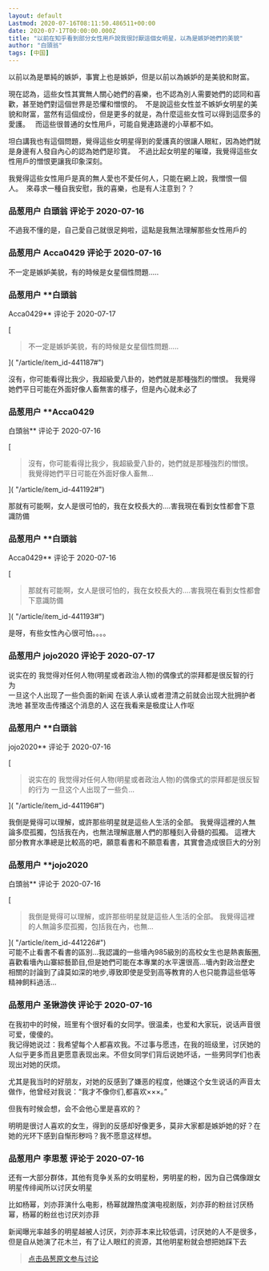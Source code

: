 ```yaml
---
layout: default
Lastmod: 2020-07-16T08:11:50.486511+00:00
date: 2020-07-17T00:00:00.000Z
title: "以前在知乎看到部分女性用戶說我很討厭這個女明星，以為是嫉妒她們的美貌"
author: "白頭翁"
tags: [中国]
---
```


以前以為是單純的嫉妒，事實上也是嫉妒，但是以前以為嫉妒的是美貌和財富。    
  
現在認為，這些女性其實無人關心她們的喜樂，也不認為別人需要她們的認同和喜歡，甚至她們對這個世界是恐懼和憎恨的。  不是說這些女性並不嫉妒女明星的美貌和財富，當然有這個成份，但是更多的就是，為什麼這些女性可以得到這麼多的愛護。   而這些很普通的女性用戶，可能自覺連路邊的小草都不如。  
  
坦白講我也有這個問題，覺得這些女明星得到的愛護真的很讓人眼紅，因為她們就是身邊有人發自內心的認為她們是珍寶。  不過比起女明星的璀璨，我覺得這些女性用戶的憎恨更讓我印象深刻。    
  
我覺得這些女性用戶是真的無人愛也不愛任何人，只能在網上說，我憎恨一個人。  來尋求一種自我安慰，我的喜樂，也是有人注意到？？

            
### 品葱用户 **白頭翁** 评论于 2020-07-16
        
不過我不懂的是，自己愛自己就很足夠啦，這點是我無法理解那些女性用戶的
        


            
### 品葱用户 **Acca0429** 评论于 2020-07-16
        
不一定是嫉妒美貌，有的時候是女星個性問題.....
        


            
### 品葱用户 **白頭翁 
Acca0429** 评论于 2020-07-17
        
[

> 不一定是嫉妒美貌，有的時候是女星個性問題.....

]( "/article/item_id-441187#")  
  
沒有，你可能看得比我少，我超級愛八卦的，她們就是那種強烈的憎恨。 我覺得她們平日可能在外面好像人畜無害的樣子，但是內心就未必了
        


            
### 品葱用户 **Acca0429 
白頭翁** 评论于 2020-07-16
        
[

> 沒有，你可能看得比我少，我超級愛八卦的，她們就是那種強烈的憎恨。 我覺得她們平日可能在外面好像人畜無...

]( "/article/item_id-441192#")  
  
那就有可能啊，女人是很可怕的，我在女校長大的....害我現在看到女性都會下意識防備
        


            
### 品葱用户 **白頭翁 
Acca0429** 评论于 2020-07-16
        
[

> 那就有可能啊，女人是很可怕的，我在女校長大的....害我現在看到女性都會下意識防備

]( "/article/item_id-441193#")  
  
是呀，有些女性內心很可怕。。。。
        


            
### 品葱用户 **jojo2020** 评论于 2020-07-17
        
说实在的 我觉得对任何人物(明星或者政治人物)的偶像式的崇拜都是很反智的行为   
一旦这个人出现了一些负面的新闻 在该人承认或者澄清之前就会出现大批拥护者洗地 甚至攻击传播这个消息的人 这在我看来是极度让人作呕
        


            
### 品葱用户 **白頭翁 
jojo2020** 评论于 2020-07-16
        
[

> 说实在的 我觉得对任何人物(明星或者政治人物)的偶像式的崇拜都是很反智的行为 一旦这个人出现了一些负...

]( "/article/item_id-441196#")  
  
我倒是覺得可以理解，或許那些明星就是這些人生活的全部。 我覺得這裡的人無論多麼孤獨，包括我在內，也無法理解底層人們的那種刻入骨髓的孤獨。 這裡大部分教育水準總是比較高的吧，願意看書和不願意看書，其實會造成很巨大的分別
        


            
### 品葱用户 **jojo2020 
白頭翁** 评论于 2020-07-16
        
[

> 我倒是覺得可以理解，或許那些明星就是這些人生活的全部。 我覺得這裡的人無論多麼孤獨，包括我在內，也無...

]( "/article/item_id-441226#")  
可能不止看書不看書的區別...我認識的一些墻內985級別的高校女生也是熱衷飯圈,喜歡看墻內山寨綜藝節目,但是她們可能在本專業的水平還很高...墻內對政治歷史相關的討論到了諱莫如深的地步,導致即使是受到高等教育的人也只能靠這些低等精神飼料過活...
        


            
### 品葱用户 **圣锹游侠** 评论于 2020-07-16
        
在我初中的时候，班里有个很好看的女同学。很温柔，也爱和大家玩，说话声音很可爱，傻傻的。  
我记得她说过：我希望每个人都喜欢我。不过事与愿违，在我的班级里，讨厌她的人似乎更多而且更愿意表现出来。不但女同学们背后说她坏话，一些男同学们也表现出对她的厌烦。  
  
尤其是我当时的好朋友，对她的反感到了嫌恶的程度，他嫌这个女生说话的声音太做作，他曾经对我说：“我才不像你们,都喜欢×××。”  
  
但我有时候会想，会不会他心里是喜欢的？  
  
明明是很讨人喜欢的女生，得到的反感却好像更多，莫非大家都是嫉妒她的好？在她的光环下感到自惭形秽吗？我不愿意这样想。
        


            
### 品葱用户 **李思葱** 评论于 2020-07-16
        
还有一大部分群体，其他有竞争关系的女明星粉，男明星的粉，因为自己偶像跟女明星传绯闻所以讨厌女明星  
  
比如杨幂，刘亦菲演什么电影，杨幂就蹭热度演电视剧版，刘亦菲的粉丝讨厌杨幂，杨幂的粉丝也讨厌刘亦菲  
  
新闻曝光率越多的明星越被人讨厌，刘亦菲本来比较低调，讨厌她的人不是很多，但是自从她演了花木兰，有了让人眼红的资源，其他明星粉就会想把她踩下去
        






> [点击品葱原文参与讨论](https://pincong.rocks/article/21669)

